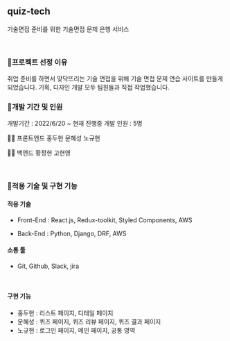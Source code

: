 ## quiz-tech
기술면접 준비를 위한 기술면접 문제 은행 서비스

<br>

### 📌프로젝트 선정 이유
취업 준비를 하면서 맞닥뜨리는 기술 면접을 위해 기술 면접 문제 연습 사이트를 만들게 되었습니다.
기획, 디자인 개발 모두 팀원들과 직접 작업했습니다.
<br>

### 📌개발 기간 및 인원
개발기간 : 2022/6/20 ~ 현재 진행중 
개발 인원 : 5명


🧑‍💻 프론트엔드
홍두현 문혜성 노규현

🧑‍💻 백엔드
황정현 고현영


<br>

### 📌적용 기술 및 구현 기능

#### 적용 기술
* Front-End : React.js, Redux-toolkit, Styled Components, AWS

* Back-End : Python, Django, DRF, AWS

#### 소통 툴
* Git, Github, Slack, jira

<br>

#### 구현 기능
* 홍두현 : 리스트 페이지, 디테일 페이지
* 문혜성 : 퀴즈 페이지, 퀴즈 리뷰 페이지, 퀴즈 결과 페이지
* 노규현 : 로그인 페이지, 메인 페이지, 공통 영역



